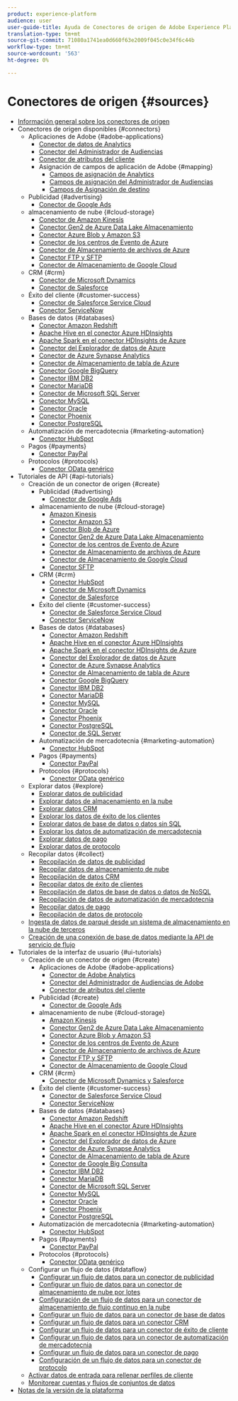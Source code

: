 ```yaml
---
product: experience-platform
audience: user
user-guide-title: Ayuda de Conectores de origen de Adobe Experience Platform
translation-type: tm+mt
source-git-commit: 71080a1741ea0d660f63e2009f045c0e34f6c44b
workflow-type: tm+mt
source-wordcount: '563'
ht-degree: 0%

---
```



# Conectores de origen {#sources}

- [Información general sobre los conectores de origen](home.md)
- Conectores de origen disponibles {#connectors}
   - Aplicaciones de Adobe {#adobe-applications}
      - [Conector de datos de Analytics](connectors/adobe-applications/analytics.md)
      - [Conector del Administrador de Audiencias](connectors/adobe-applications/audience-manager.md)
      - [Conector de atributos del cliente](connectors/adobe-applications/customer-attributes.md)
      - Asignación de campos de aplicación de Adobe {#mapping}
         - [Campos de asignación de Analytics](connectors/adobe-applications/mapping/analytics.md)
         - [Campos de asignación del Administrador de Audiencias](connectors/adobe-applications/mapping/audience-manager.md)
         - [Campos de Asignación de destino](connectors/adobe-applications/mapping/target.md)
   - Publicidad {#advertising}
      - [Conector de Google Ads](connectors/advertising/ads.md)
   - almacenamiento de nube {#cloud-storage}
      - [Conector de Amazon Kinesis](connectors/cloud-storage/kinesis.md)
      - [Conector Gen2 de Azure Data Lake Almacenamiento](connectors/cloud-storage/adls-gen2.md)
      - [Conector Azure Blob y Amazon S3](connectors/cloud-storage/blob-s3.md)
      - [Conector de los centros de Evento de Azure](connectors/cloud-storage/eventhub.md)
      - [Conector de Almacenamiento de archivos de Azure](connectors/cloud-storage/azure-file-storage.md)
      - [Conector FTP y SFTP](connectors/cloud-storage/ftp-sftp.md)
      - [Conector de Almacenamiento de Google Cloud](connectors/cloud-storage/google-cloud-storage.md)
   - CRM {#crm}
      - [Conector de Microsoft Dynamics](connectors/crm/ms-dynamics.md)
      - [Conector de Salesforce](connectors/crm/salesforce.md)
   - Éxito del cliente {#customer-success}
      - [Conector de Salesforce Service Cloud](connectors/customer-success/salesforce-service-cloud.md)
      - [Conector ServiceNow](connectors/customer-success/servicenow.md)
   - Bases de datos {#databases}
      - [Conector Amazon Redshift](connectors/databases/redshift.md)
      - [Apache Hive en el conector Azure HDInsights](connectors/databases/hive.md)
      - [Apache Spark en el conector HDInsights de Azure](connectors/databases/spark.md)
      - [Conector del Explorador de datos de Azure](connectors/databases/data-explorer.md)
      - [Conector de Azure Synapse Analytics](connectors/databases/synapse-analytics.md)
      - [Conector de Almacenamiento de tabla de Azure](connectors/databases/ats.md)
      - [Conector Google BigQuery](connectors/databases/bigquery.md)
      - [Conector IBM DB2](connectors/databases/ibm-db2.md)
      - [Conector MariaDB](connectors/databases/mariadb.md)
      - [Conector de Microsoft SQL Server](connectors/databases/sql-server.md)
      - [Conector MySQL](connectors/databases/mysql.md)
      - [Conector Oracle](connectors/databases/oracle.md)
      - [Conector Phoenix](connectors/databases/phoenix.md)
      - [Conector PostgreSQL](connectors/databases/postgres.md)
   - Automatización de mercadotecnia {#marketing-automation}
      - [Conector HubSpot](connectors/marketing-automation/hubspot.md)
   - Pagos {#payments}
      - [Conector PayPal](connectors/payments/paypal.md)
   - Protocolos {#protocols}
      - [Conector OData genérico](connectors/protocols/odata.md)
- Tutoriales de API {#api-tutorials}
   - Creación de un conector de origen {#create}
      - Publicidad {#advertising}
         - [Conector de Google Ads](tutorials/api/create/advertising/ads.md)
      - almacenamiento de nube {#cloud-storage}
         - [Amazon Kinesis](tutorials/api/create/cloud-storage/kinesis.md)
         - [Conector Amazon S3](tutorials/api/create/cloud-storage/s3.md)
         - [Conector Blob de Azure](tutorials/api/create/cloud-storage/blob.md)
         - [Conector Gen2 de Azure Data Lake Almacenamiento](tutorials/api/create/cloud-storage/adls-gen2.md)
         - [Conector de los centros de Evento de Azure](tutorials/api/create/cloud-storage/eventhub.md)
         - [Conector de Almacenamiento de archivos de Azure](tutorials/api/create/cloud-storage/azure-file-storage.md)
         - [Conector de Almacenamiento de Google Cloud](tutorials/api/create/cloud-storage/google.md)
         - [Conector SFTP](tutorials/api/create/cloud-storage/sftp.md)
      - CRM {#crm}
         - [Conector HubSpot](tutorials/api/create/crm/hubspot.md)
         - [Conector de Microsoft Dynamics](tutorials/api/create/crm/ms-dynamics.md)
         - [Conector de Salesforce](tutorials/api/create/crm/salesforce.md)
      - Éxito del cliente {#customer-success}
         - [Conector de Salesforce Service Cloud](tutorials/api/create/customer-success/salesforce-service-cloud.md)
         - [Conector ServiceNow](tutorials/api/create/customer-success/servicenow.md)
      - Bases de datos {#databases}
         - [Conector Amazon Redshift](tutorials/api/create/databases/redshift.md)
         - [Apache Hive en el conector Azure HDInsights](tutorials/api/create/databases/hive.md)
         - [Apache Spark en el conector HDInsights de Azure](tutorials/api/create/databases/spark.md)
         - [Conector del Explorador de datos de Azure](tutorials/api/create/databases/data-explorer.md)
         - [Conector de Azure Synapse Analytics](tutorials/api/create/databases/synapse-analytics.md)
         - [Conector de Almacenamiento de tabla de Azure](tutorials/api/create/databases/ats.md)
         - [Conector Google BigQuery](tutorials/api/create/databases/bigquery.md)
         - [Conector IBM DB2](tutorials/api/create/databases/ibm-db2.md)
         - [Conector MariaDB](tutorials/api/create/databases/mariadb.md)
         - [Conector MySQL](tutorials/api/create/databases/mysql.md)
         - [Conector Oracle](tutorials/api/create/databases/oracle.md)
         - [Conector Phoenix](tutorials/api/create/databases/phoenix.md)
         - [Conector PostgreSQL](tutorials/api/create/databases/postgres.md)
         - [Conector de SQL Server](tutorials/api/create/databases/sql-server.md)
      - Automatización de mercadotecnia {#marketing-automation}
         - [Conector HubSpot](tutorials/api/create/marketing-automation/hubspot.md)
      - Pagos {#payments}
         - [Conector PayPal](tutorials/api/create/payments/paypal.md)
      - Protocolos {#protocols}
         - [Conector OData genérico](tutorials/api/create/protocols/odata.md)
   - Explorar datos {#explore}
      - [Explorar datos de publicidad](tutorials/api/explore/advertising.md)
      - [Explorar datos de almacenamiento en la nube](tutorials/api/explore/cloud-storage.md)
      - [Explorar datos CRM](tutorials/api/explore/crm.md)
      - [Explorar los datos de éxito de los clientes](tutorials/api/explore/customer-success.md)
      - [Explorar datos de base de datos o datos sin SQL](tutorials/api/explore/database-nosql.md)
      - [Explorar los datos de automatización de mercadotecnia](tutorials/api/explore/marketing-automation.md)
      - [Explorar datos de pago](tutorials/api/explore/payments.md)
      - [Explorar datos de protocolo](tutorials/api/explore/protocols.md)
   - Recopilar datos {#collect}
      - [Recopilación de datos de publicidad](tutorials/api/collect/advertising.md)
      - [Recopilar datos de almacenamiento de nube](tutorials/api/collect/cloud-storage.md)
      - [Recopilación de datos CRM](tutorials/api/collect/crm.md)
      - [Recopilar datos de éxito de clientes](tutorials/api/collect/customer-success.md)
      - [Recopilación de datos de base de datos o datos de NoSQL](tutorials/api/collect/database-nosql.md)
      - [Recopilación de datos de automatización de mercadotecnia](tutorials/api/collect/marketing-automation.md)
      - [Recopilar datos de pago](tutorials/api/collect/payments.md)
      - [Recopilación de datos de protocolo](tutorials/api/collect/protocols.md)
   - [Ingesta de datos de parqué desde un sistema de almacenamiento en la nube de terceros](tutorials/api/cloud-storage-parquet.md)
   - [Creación de una conexión de base de datos mediante la API de servicio de flujo](tutorials/api/create-dataset-base-connection.md)
- Tutoriales de la interfaz de usuario {#ui-tutorials}
   - Creación de un conector de origen {#create}
      - Aplicaciones de Adobe {#adobe-applications}
         - [Conector de Adobe Analytics](tutorials/ui/create/adobe-applications/analytics.md)
         - [Conector del Administrador de Audiencias de Adobe](tutorials/ui/create/adobe-applications/audience-manager.md)
         - [Conector de atributos del cliente](tutorials/ui/create/adobe-applications/customer-attributes.md)
      - Publicidad {#create}
         - [Conector de Google Ads](tutorials/ui/create/advertising/ads.md)
      - almacenamiento de nube {#cloud-storage}
         - [Amazon Kinesis](tutorials/ui/create/cloud-storage/kinesis.md)
         - [Conector Gen2 de Azure Data Lake Almacenamiento](tutorials/ui/create/cloud-storage/adls-gen2.md)
         - [Conector Azure Blob y Amazon S3](tutorials/ui/create/cloud-storage/blob-s3.md)
         - [Conector de los centros de Evento de Azure](tutorials/ui/create/cloud-storage/eventhub.md)
         - [Conector de Almacenamiento de archivos de Azure](tutorials/ui/create/cloud-storage/azure-file-storage.md)
         - [Conector FTP y SFTP](tutorials/ui/create/cloud-storage/ftp-sftp.md)
         - [Conector de Almacenamiento de Google Cloud](tutorials/ui/create/cloud-storage/google-cloud-storage.md)
      - CRM {#crm}
         - [Conector de Microsoft Dynamics y Salesforce](tutorials/ui/create/crm/dynamics-salesforce.md)
      - Éxito del cliente {#customer-success}
         - [Conector de Salesforce Service Cloud](tutorials/ui/create/customer-success/salesforce-service-cloud.md)
         - [Conector ServiceNow](tutorials/ui/create/customer-success/servicenow.md)
      - Bases de datos {#databases}
         - [Conector Amazon Redshift](tutorials/ui/create/databases/redshift.md)
         - [Apache Hive en el conector Azure HDInsights](tutorials/ui/create/databases/hive.md)
         - [Apache Spark en el conector HDInsights de Azure](tutorials/ui/create/databases/spark.md)
         - [Conector del Explorador de datos de Azure](tutorials/ui/create/databases/data-explorer.md)
         - [Conector de Azure Synapse Analytics](tutorials/ui/create/databases/synapse-analytics.md)
         - [Conector de Almacenamiento de tabla de Azure](tutorials/ui/create/databases/ats.md)
         - [Conector de Google Big Consulta](tutorials/ui/create/databases/bigquery.md)
         - [Conector IBM DB2](tutorials/ui/create/databases/ibm-db2.md)
         - [Conector MariaDB](tutorials/ui/create/databases/mariadb.md)
         - [Conector de Microsoft SQL Server](tutorials/ui/create/databases/sql-server.md)
         - [Conector MySQL](tutorials/ui/create/databases/mysql.md)
         - [Conector Oracle](tutorials/ui/create/databases/oracle.md)
         - [Conector Phoenix](tutorials/ui/create/databases/phoenix.md)
         - [Conector PostgreSQL](tutorials/ui/create/databases/postgres.md)
      - Automatización de mercadotecnia {#marketing-automation}
         - [Conector HubSpot](tutorials/ui/create/marketing-automation/hubspot.md)
      - Pagos {#payments}
         - [Conector PayPal](tutorials/ui/create/payments/paypal.md)
      - Protocolos {#protocols}
         - [Conector OData genérico](tutorials/ui/create/protocols/odata.md)
   - Configurar un flujo de datos {#dataflow}
      - [Configurar un flujo de datos para un conector de publicidad](tutorials/ui/dataflow/advertising.md)
      - [Configurar un flujo de datos para un conector de almacenamiento de nube por lotes](tutorials/ui/dataflow/batch/cloud-storage.md)
      - [Configuración de un flujo de datos para un conector de almacenamiento de flujo continuo en la nube](tutorials/ui/dataflow/streaming/cloud-storage.md)
      - [Configurar un flujo de datos para un conector de base de datos](tutorials/ui/dataflow/databases.md)
      - [Configurar un flujo de datos para un conector CRM](tutorials/ui/dataflow/crm.md)
      - [Configurar un flujo de datos para un conector de éxito de cliente](tutorials/ui/dataflow/customer-success.md)
      - [Configurar un flujo de datos para un conector de automatización de mercadotecnia](tutorials/ui/dataflow/marketing-automation.md)
      - [Configurar un flujo de datos para un conector de pago](tutorials/ui/dataflow/payments.md)
      - [Configuración de un flujo de datos para un conector de protocolo](tutorials/ui/dataflow/protocols.md)
   - [Activar datos de entrada para rellenar perfiles de cliente](tutorials/ui/profile.md)
   - [Monitorear cuentas y flujos de conjuntos de datos](tutorials/ui/monitor.md)
- [Notas de la versión de la plataforma](https://www.adobe.com/go/platform-release-notes-en)
